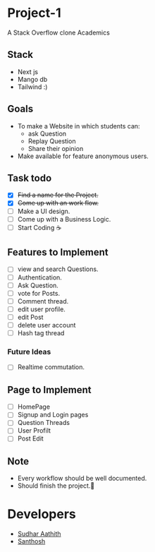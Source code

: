 # Project-1
A Stack Overflow clone Academics

## Stack
- Next js
- Mango db
- Tailwind :)

## Goals
- To make a Website in which students can:
  - ask Question
  - Replay Question
  - Share their opinion
- Make available for feature anonymous users.

## Task todo 
- [X] ~~Find a name for the Project.~~
- [X] ~~Come up with an work flow.~~
- [ ] Make a UI design.
- [ ] Come up with a Business Logic.
- [ ] Start Coding ☕

## Features to Implement
- [ ] view and search Questions.
- [ ] Authentication.
- [ ] Ask Question.
- [ ] vote for Posts.
- [ ] Comment thread.
- [ ] edit user profile.
- [ ] edit Post
- [ ] delete user account
- [ ] Hash tag thread
      
### Future Ideas
- [ ] Realtime commutation.

## Page to Implement
- [ ] HomePage
- [ ] Signup and Login pages
- [ ] Question Threads
- [ ] User Profilt
- [ ] Post Edit

## Note
- Every workflow should be well documented.
- Should finish the project.🥲

# Developers 

- [Sudhar Aathith](https://github.com/sudharaathith/)
- [Santhosh](https://github.com/Santhoshnov)
